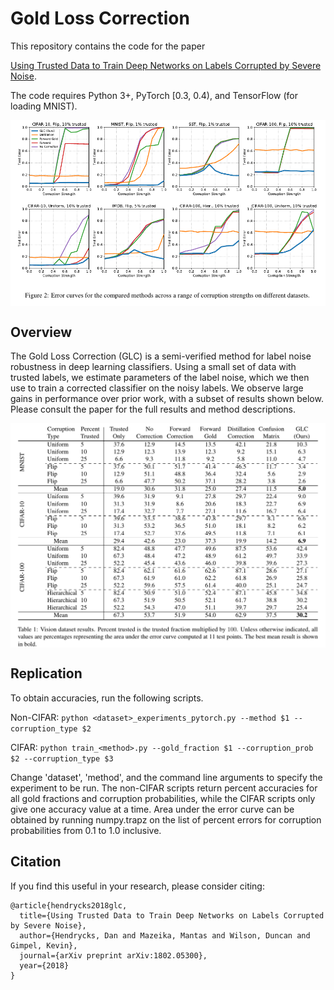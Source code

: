 # Gold Loss Correction

This repository contains the code for the paper

[Using Trusted Data to Train Deep Networks on Labels Corrupted by Severe Noise](http://arxiv.org/abs/1802.05300).

The code requires Python 3+, PyTorch [0.3, 0.4), and TensorFlow (for loading MNIST).

<img align="center" src="glc_plots_figure.png" width="750">

## Overview

The Gold Loss Correction (GLC) is a semi-verified method for label noise robustness in deep learning classifiers. Using a small set of data with trusted labels, we estimate parameters of the label noise, which we then use to train a corrected classifier on the noisy labels. We observe large gains in performance over prior work, with a subset of results shown below. Please consult the paper for the full results and method descriptions.
 

<img align="center" src="glc_vision_results.png" width="750">

## Replication

To obtain accuracies, run the following scripts.

Non-CIFAR:
`python <dataset>_experiments_pytorch.py --method $1 --corruption_type $2`

CIFAR:
`python train_<method>.py --gold_fraction $1 --corruption_prob $2 --corruption_type $3`

Change 'dataset', 'method', and the command line arguments to specify the experiment to be run. The non-CIFAR scripts return percent accuracies for all gold fractions and corruption probabilities, while the CIFAR scripts only give one accuracy value at a time. Area under the error curve can be obtained by running numpy.trapz on the list of percent errors for corruption probabilities from 0.1 to 1.0 inclusive.

## Citation

If you find this useful in your research, please consider citing:

    @article{hendrycks2018glc,
      title={Using Trusted Data to Train Deep Networks on Labels Corrupted by Severe Noise},
      author={Hendrycks, Dan and Mazeika, Mantas and Wilson, Duncan and Gimpel, Kevin},
      journal={arXiv preprint arXiv:1802.05300},
      year={2018}
    }
